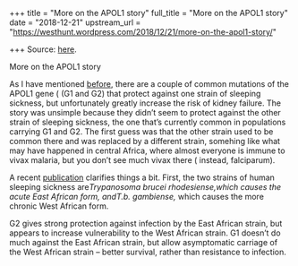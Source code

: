 +++
title = "More on the APOL1 story"
full_title = "More on the APOL1 story"
date = "2018-12-21"
upstream_url = "https://westhunt.wordpress.com/2018/12/21/more-on-the-apol1-story/"

+++
Source: [here](https://westhunt.wordpress.com/2018/12/21/more-on-the-apol1-story/).

More on the APOL1 story

As I have mentioned
[before](https://westhunt.wordpress.com/2013/06/20/apol1-variants/),
there are a couple of common mutations of the APOL1 gene ( (G1 and G2)
that protect against one strain of sleeping sickness, but unfortunately
greatly increase the risk of kidney failure. The story was unsimple
because they didn’t seem to protect against the other strain of
sleeping sickness, the one that’s currently common in populations
carrying G1 and G2. The first guess was that the other strain used to be
common there and was replaced by a different strain, somehing like what
may have happened in central Africa, where almost everyone is immune to
vivax malaria, but you don’t see much vivax there ( instead,
falciparum).

A recent
[publication](https://www.ncbi.nlm.nih.gov/pmc/articles/PMC5495568/)
clarifies things a bit. First, the two strains of human sleeping
sickness are*Trypanosoma brucei rhodesiense,*which causes the acute
East African form, and*T.b. gambiense,* which causes the more chronic
West African form.

G2 gives strong protection against infection by the East African strain,
but appears to increase vulnerability to the West African strain. G1
doesn’t do much against the East African strain, but allow asymptomatic
carriage of the West African strain – better survival, rather than
resistance to infection.





